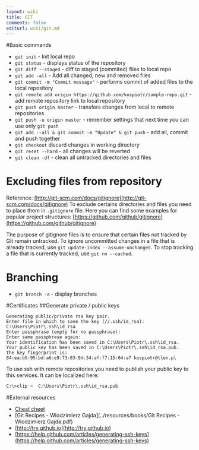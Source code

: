 ```yaml
---
layout: wiki
title: GIT
comments: false
editurl: wiki/git.md
---
```


#Basic commands

 * ```git init``` - Init local repo
 * ```git status``` - displays status of the repository
 * ```git diff --staged``` - diff to staged (commited) files to local repo
 * ```git add -all``` - Add all changed, new and removed files
 * ```git commit -m "Commit message"``` - performs commit of added files to the local repository
 * ```git remote add origin https://github.com/kospiotr/sample-repo.git``` - add remote repository link to local repository
 * ```git push origin master``` - transfers changes from local to remote repositories
 * ```git push -u origin master``` - remember settings that next time you can use only ```git push```
 * ```git add --all & git commit -m "Update" & git push``` - add all, commit and push together
 * ```git checkout``` discard changes in working directory
 * ```git reset --hard``` - all changes will be reverted
 * ```git clean -df``` - clean all untracked directories and files

# Excluding files from repository
  Reference: [http://git-scm.com/docs/gitignore](http://git-scm.com/docs/gitignore)
To exclude certains directories and files you need to place them in ```.gitignore``` file. Here you can find some examples for popular project structures: [https://github.com/github/gitignore](https://github.com/github/gitignore)

The purpose of gitignore files is to ensure that certain files not tracked by Git remain untracked.
To ignore uncommitted changes in a file that is already tracked, use ```git update-index --assume-unchanged```.
To stop tracking a file that is currently tracked, use ```git rm --cached```.

# Branching

 * ```git branch -a``` - display branches

#Certificates
##Generate private / public keys

```
Generating public/private rsa key pair.
Enter file in which to save the key (//.ssh/id_rsa): C:\Users\Piotr\.ssh\id_rsa
Enter passphrase (empty for no passphrase):
Enter same passphrase again:
Your identification has been saved in C:\Users\Piotr\.ssh\id_rsa.
Your public key has been saved in C:\Users\Piotr\.ssh\id_rsa.pub.
The key fingerprint is:
84:ea:b5:95:bd:a6:e9:73:83:9d:34:af:f7:15:04:a7 kospiotr@tlen.pl
```

To use ssh with remote repositories you need to publish your public key to this services. It can be localized here:

```bash
C:\>clip <  C:\Users\Piotr\.ssh\id_rsa.pub
```
#External resources
* [Cheat cheet](../resources/git-cheat-sheet.svg)
* [Git Recipes - Wlodzimierz Gajda](../resources/books/Git Recipes - Wlodzimierz Gajda.pdf)
* [http://try.github.io](http://try.github.io)
* [https://help.github.com/articles/generating-ssh-keys](https://help.github.com/articles/generating-ssh-keys)
